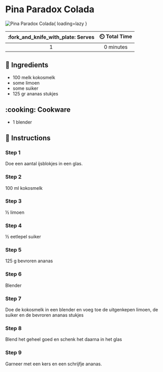 # Pina Paradox Colada

![Pina Paradox Colada](../assets/images/pina-paradox-colada.png){ loading=lazy }

| :fork_and_knife_with_plate: Serves | :timer_clock: Total Time |
|:----------------------------------:|:-----------------------: |
| 1 | 0 minutes |

## :salt: Ingredients

- 100 melk kokosmelk
- some limoen
- some suiker
- 125 gr ananas stukjes

## :cooking: Cookware

- 1 blender

## :pencil: Instructions

### Step 1

Doe een aantal ijsblokjes in een glas.

### Step 2

100 ml kokosmelk

### Step 3

½ limoen

### Step 4

½ eetlepel suiker

### Step 5

125 g bevroren ananas

### Step 6

Blender

### Step 7

Doe de kokosmelk in een blender en voeg toe de uitgenkepen limoen, de suiker en de bevroren ananas stukjes

### Step 8

Blend het geheel goed en schenk het daarna in het glas

### Step 9

Garneer met een kers en een schrijfje ananas.
